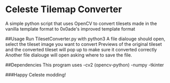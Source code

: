 # Celeste Tilemap Converter
 A simple python script that uses OpenCV to convert tilesets made in the vanilla template format to 0x0ade's improved template format
 
##Usage
 Run TilesetConverter.py with python3
 A file dialouge should open, select the tileset image you want to convert
 Previews of the original tileset and the converted tileset will pop up to make sure it converted correctly
 Another file dialouge will open asking where to save the file.
 
##Dependencies
This program uses
-cv2 (opencv-python)
-numpy
-tkinter

###Happy Celeste modding!
